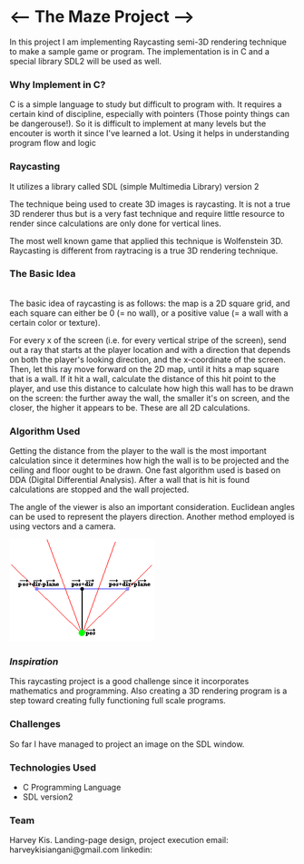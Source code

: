 <h1><-- The Maze Project --></h1>

In this project I am implementing Raycasting semi-3D rendering technique to make a sample game or program.
The implementation is in C and a special library SDL2 will be used as well.

<h3>Why Implement in C?</h3>
C is a simple language to study but difficult to program with. It requires a certain kind of discipline, especially with pointers (Those pointy things can be dangerouse!). So it is difficult to implement at many levels but the encouter is worth it since I've learned a lot. Using it helps in understanding program flow and logic

<h3>Raycasting</h3>
It utilizes a library called SDL (simple Multimedia Library) version 2

The technique being used to create 3D images is raycasting. It is not a true 3D renderer thus but is a very fast technique
and require little resource to render since calculations are only done for vertical lines.

The most well known game that applied this technique is Wolfenstein 3D.
Raycasting is different from raytracing is a true 3D rendering technique.

<b><h3>The Basic Idea </h3></b>
<br>
The basic idea of raycasting is as follows: the map is a 2D square grid, and each square can either be 0 (= no wall), or a positive value (= a wall with a certain color or texture).

For every x of the screen (i.e. for every vertical stripe of the screen), send out a ray that starts at the player location and with a direction that depends on both the player's looking direction, and the x-coordinate of the screen. Then, let this ray move forward on the 2D map, until it hits a map square that is a wall. 
If it hit a wall, calculate the distance of this hit point to the player, and use this distance to calculate how high this wall has to be drawn on the screen: the further away the wall, the smaller it's on screen, and the closer, the higher it appears to be. These are all 2D calculations. 

<h3>Algorithm Used</h3>
Getting the distance from the player to the wall is the most important calculation since it determines how high the wall is to
be projected and the ceiling and floor ought to be drawn. One fast algorithm used is based on DDA (Digital Differential Analysis). After a wall that is hit is found calculations are stopped and the wall projected.

The angle of the viewer is also an important consideration. Euclidean angles can be used to represent the players direction. Another method employed is using vectors and a camera.

<img src="landing_page/images/raycastingcamera.gif" alt="Raycasting"></img>

<h3><i>Inspiration</i></h3>
This raycasting project is a good challenge since it incorporates mathematics and programming. Also creating a 3D rendering program is a step toward creating fully functioning full scale programs.

<h3>Challenges</h3>
So far I have managed to project an image on the SDL window.

<h3> Technologies Used</h3>
<ul>
<li>C Programming Language</li>
<li>SDL version2</li>
</ul>

<h3>Team</h3>
Harvey Kis.	Landing-page design, project execution
		email: harveykisiangani@gmail.com
		linkedin: 
